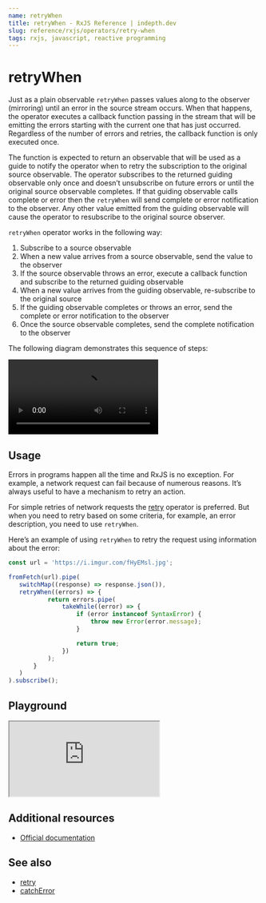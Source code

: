 ```yaml
---
name: retryWhen
title: retryWhen - RxJS Reference | indepth.dev
slug: reference/rxjs/operators/retry-when
tags: rxjs, javascript, reactive programming
---
```


# retryWhen

Just as a plain observable `retryWhen` passes values along to the observer (mirroring) until an error in the source stream occurs. When that happens, the operator executes a callback function passing in the stream that will be emitting the errors starting with the current one that has just occurred. Regardless of the number of errors and retries, the callback function is only executed once.

The function is expected to return an observable that will be used as a guide to notify the operator when to retry the subscription to the original source observable. The operator subscribes to the returned guiding observable only once and doesn’t unsubscribe on future errors or until the original source observable completes. If that guiding observable calls complete or error then the `retryWhen` will send complete or error notification to the observer. Any other value emitted from the guiding observable will cause the operator to resubscribe to the original source observer.

`retryWhen` operator works in the following way:

1. Subscribe to a source observable
2. When a new value arrives from a source observable, send the value to the observer
3. If the source observable throws an error, execute a callback function and subscribe to the returned guiding observable
4. When a new value arrives from the guiding observable, re-subscribe to the original source
5. If  the guiding observable completes or throws an error, send the complete or error notification to the observer
6. Once the source observable completes, send the complete notification to the observer

The following diagram demonstrates this sequence of steps:

<video>
    <source src="https://images.indepth.dev/references/rxjs/operators/retry-when.mp4" type="video/mp4">
</video>

## Usage
Errors in programs happen all the time and RxJS is no exception. For example, a network request can fail because of numerous reasons. It’s always useful to have a mechanism to retry an action. 

For simple retries of network requests the [retry](https://indepth.dev/reference/rxjs/operators/retry) operator is preferred. But when you need to retry based on some criteria, for example, an error description, you need to use `retryWhen`.

Here’s an example of using `retryWhen` to retry the request using information about the error:

```javascript
const url = 'https://i.imgur.com/fHyEMsl.jpg';

fromFetch(url).pipe(
   switchMap((response) => response.json()),
   retryWhen((errors) => {
           return errors.pipe(
               takeWhile((error) => {
                   if (error instanceof SyntaxError) {
                       throw new Error(error.message);
                   }

                   return true;
               })
           );
       }
   )
).subscribe();
```

## Playground

<iframe src="https://stackblitz.com/edit/indepth-rxjs-retry-when-new?embed=1&file=index.ts"></iframe>

## Additional resources

- [Official documentation](https://rxjs.dev/api/operators/retryWhen)

## See also

- [retry](https://indepth.dev/reference/rxjs/operators/retry)
- [catchError](https://indepth.dev/reference/rxjs/operators/catch-error)
